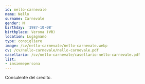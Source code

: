 ```yaml
---
id: nello-carnevale
name: Nello
surname: Carnevale
gender: M
birthday: '1987-10-08'
birthplace: Verona (VR)
location: Lugagnano
type: consigliere
image: /cv/nello-carnevale/nello-carnevale.webp
cv: /cv/nello-carnevale/nello-carnevale.pdf
casellario: /cv/nello-carnevale/casellario-nello-carnevale.pdf
list:
- insiemepersona
---
```


Consulente del credito.